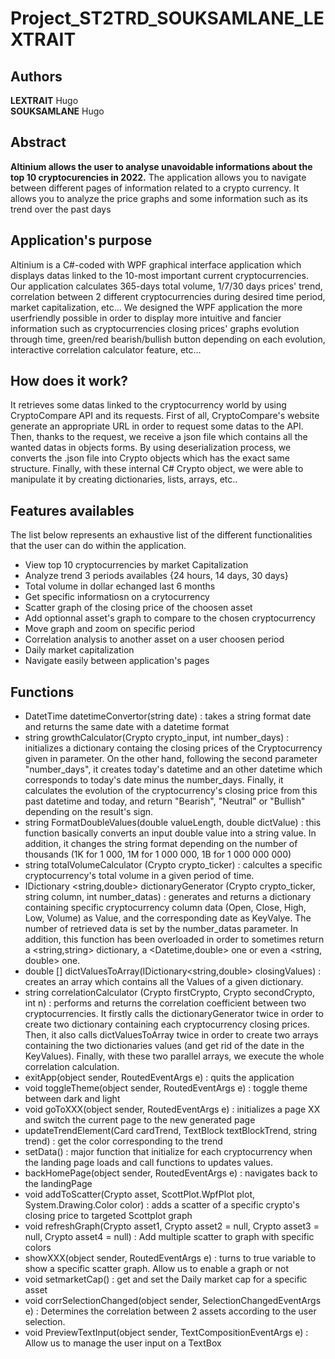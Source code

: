 # Project_ST2TRD_SOUKSAMLANE_LEXTRAIT
 
 
## Authors 
**LEXTRAIT** Hugo  
**SOUKSAMLANE** Hugo

## Abstract

**Altinium allows the user to analyse unavoidable informations about the top 10 cryptocurencies in 2022.** The application allows you to navigate between different pages of information related to a crypto currency. It allows you to analyze the price graphs and some information such as its trend over the past days

## Application's purpose

Altinium is a C#-coded with WPF graphical interface application which displays datas linked to the 10-most important current cryptocurrencies.
Our application calculates 365-days total volume, 1/7/30 days prices' trend, correlation between 2 different cryptocurrencies during desired time period, market capitalization, etc...
We designed the WPF application the more userfriendly possible in order to display more intuitive and fancier information such as cryptocurrencies closing prices' graphs evolution through time, green/red bearish/bullish button depending on each evolution, interactive correlation calculator feature, etc...

## How does it work?
It retrieves some datas linked to the cryptocurrency world by using CryptoCompare API and its requests.
First of all, CryptoCompare's website generate an appropriate URL in order to request some datas to the API.
Then, thanks to the request, we receive a json file which contains all the wanted datas in objects forms.
By using deserialization process, we converts the .json file into Crypto objects which has the exact same structure.
Finally, with these internal C# Crypto object, we were able to manipulate it by creating dictionaries, lists, arrays, etc..

## Features availables
The list below represents an exhaustive list of the different functionalities that the user can do within the application.

- View top 10 cryptocurrencies by market Capitalization
- Analyze trend 3 periods availables {24 hours, 14 days, 30 days}
- Total volume in dollar echanged last 6 months
- Get specific informatiosn on a crytocurrency
- Scatter graph of the closing price of the choosen asset
- Add optionnal asset's graph to compare to the chosen cryptocurrency
- Move graph and zoom on specific period
- Correlation analysis to another asset on a user choosen period
- Daily market capitalization
- Navigate easily between application's pages 

## Functions 
- DatetTime datetimeConvertor(string date) : takes a string format date and returns the same date with a datetime format
- string growthCalculator(Crypto crypto_input, int number_days) : initializes a dictionary containg the closing prices of the Cryptocurrency given in parameter. On the other hand, following the second parameter "number_days", it creates today's datetime and an other datetime which corresponds to today's date minus the number_days. Finally, it calculates the evolution of the cryptocurrency's closing price from this past datetime and today, and return "Bearish", "Neutral" or "Bullish" depending on the result's sign.
- string FormatDoubleValues(double valueLength, double dictValue) : this function basically converts an input double value into a string value. In addition, it changes the string format depending on the number of thousands (1K for 1 000, 1M for 1 000 000, 1B for 1 000 000 000)
- string totalVolumeCalculator (Crypto crypto_ticker) : calcultes a specific cryptocurrency's total volume in a given period of time.
- IDictionary <string,double> dictionaryGenerator (Crypto crypto_ticker, string column, int number_datas) : generates and returns a dictionary containing specific cryptocurrency column data (Open, Close, High, Low, Volume) as Value, and the corresponding date as KeyValye. The number of retrieved data is set by the number_datas parameter. In addition, this function has been overloaded in order to sometimes return a <string,string> dictionary, a <Datetime,double> one or even a <string, double> one.
- double [] dictValuesToArray(IDictionary<string,double> closingValues) : creates an array which contains all the Values of a given dictionary.
- string correlationCalculator (Crypto firstCrypto, Crypto secondCrypto, int n) : performs and returns the correlation coefficient between two cryptocurrencies. It firstly calls the dictionaryGenerator twice in order to create two dictionary containing each cryptocurrency closing prices. Then, it also calls dictValuesToArray twice in order to create two arrays containing the two dictionaries values (and get rid of the date in the KeyValues). Finally, with these two parallel arrays, we execute the whole correlation calculation.
- exitApp(object sender, RoutedEventArgs e) : quits the application
- void toggleTheme(object sender, RoutedEventArgs e) : toggle theme between dark and light
- void goToXXX(object sender, RoutedEventArgs e) : initializes a page XX and switch the current page to the new generated page
- updateTrendElement(Card cardTrend, TextBlock textBlockTrend, string trend) : get the color corresponding to the trend
- setData() : major function that initialize for each cryptocurrency when the landing page loads and call functions to updates values.
- backHomePage(object sender, RoutedEventArgs e) : navigates back to the landingPage
- void addToScatter(Crypto asset, ScottPlot.WpfPlot plot, System.Drawing.Color color) : adds a scatter of a specific crypto's closing price to targeted Scottplot graph
- void refreshGraph(Crypto asset1, Crypto asset2 = null, Crypto asset3 = null, Crypto asset4 = null) : Add multiple scatter to graph with specific colors
- showXXX(object sender, RoutedEventArgs e) : turns to true variable to show a specific scatter graph. Allow us to enable a graph or not
- void setmarketCap() : get and set the Daily market cap for a specific asset
- void corrSelectionChanged(object sender, SelectionChangedEventArgs e) : Determines the correlation between 2 assets according to the user selection.
- void PreviewTextInput(object sender, TextCompositionEventArgs e) : Allow us to manage the user input on a TextBox
